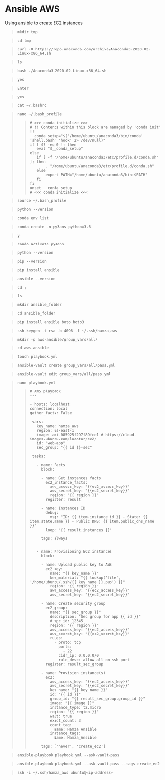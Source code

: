 # Ansible AWS
 Using ansible to create EC2 instances

>```
>mkdir tmp
>```

>```
>cd tmp
>```

>```
>curl -O https://repo.anaconda.com/archive/Anaconda3-2020.02-Linux-x86_64.sh
>```

>```
>ls
>```

>```
>bash ./Anaconda3-2020.02-Linux-x86_64.sh
>```

>```
>yes
>```

>```
>Enter
>```

>```
>yes
>```

>```
>cat ~/.bashrc
>```

>```
>nano ~/.bash_profile
>```
>
>>```
>># >>> conda initialize >>>
>># !! Contents within this block are managed by 'conda init' !!
>>__conda_setup="$('/home/ubuntu/anaconda3/bin/conda' 'shell.bash' 'hook' 2> /dev/null)"
>>if [ $? -eq 0 ]; then
>>    eval "$__conda_setup"
>>else
>>    if [ -f "/home/ubuntu/anaconda3/etc/profile.d/conda.sh" ]; then
>>        . "/home/ubuntu/anaconda3/etc/profile.d/conda.sh"
>>    else
>>        export PATH="/home/ubuntu/anaconda3/bin:$PATH"
>>    fi
>>fi
>>unset __conda_setup
>># <<< conda initialize <<<
>>```

>```
>source ~/.bash_profile
>```

>```
>python --version
>```

>```
>conda env list
>```

>```
>conda create -n py3ans python=3.6
>```

>```
>y
>```

>```
>conda activate py3ans
>```

>```
>python --version
>```

>```
>pip --version
>```

>```
>pip install ansible
>```

>```
>ansible --version
>```

>```
>cd ;
>```

>```
>ls
>```

>```
>mkdir ansible_folder
>```

>```
>cd ansible_folder
>```

>```
>pip install ansible boto boto3
>```

>```
>ssh-keygen -t rsa -b 4096 -f ~/.ssh/hamza_aws
>```

>```
>mkdir -p aws-ansible/group_vars/all/
>```

>```
>cd aws-ansible
>```

>```
>touch playbook.yml
>```

>```
>ansible-vault create group_vars/all/pass.yml
>```

>```
>ansible-vault edit group_vars/all/pass.yml
>```

>```
>nano playbook.yml
>```
>
>>```
>># AWS playbook
>>---
>>
>>- hosts: localhost
>> connection: local
>> gather_facts: False
>>
>>  vars:
>>    key_name: hamza_aws
>>    region: us-east-1
>>    image: ami-085925f297f89fce1 # https://cloud-images.ubuntu.com/locator/ec2/
>>    id: "web-app"
>>    sec_group: "{{ id }}-sec"
>>
>>  tasks:
>>
>>    - name: Facts
>>      block:
>>
>>      - name: Get instances facts
>>        ec2_instance_facts:
>>          aws_access_key: "{{ec2_access_key}}"
>>          aws_secret_key: "{{ec2_secret_key}}"
>>          region: "{{ region }}"
>>        register: result
>>
>>      - name: Instances ID
>>        debug:
>>          msg: "ID: {{ item.instance_id }} - State: {{ item.state.name }} - Public DNS: {{ item.public_dns_name }}"
>>        loop: "{{ result.instances }}"
>>
>>      tags: always
>>
>>
>>    - name: Provisioning EC2 instances
>>      block:
>>
>>      - name: Upload public key to AWS
>>        ec2_key:
>>          name: "{{ key_name }}"
>>          key_material: "{{ lookup('file', '/home/ubuntu/.ssh/{{ key_name }}.pub') }}"
>>          region: "{{ region }}"
>>          aws_access_key: "{{ec2_access_key}}"
>>          aws_secret_key: "{{ec2_secret_key}}"
>>
>>      - name: Create security group
>>        ec2_group:
>>          name: "{{ sec_group }}"
>>          description: "Sec group for app {{ id }}"
>>          # vpc_id: 12345
>>          region: "{{ region }}"
>>          aws_access_key: "{{ec2_access_key}}"
>>          aws_secret_key: "{{ec2_secret_key}}"
>>          rules:
>>            - proto: tcp
>>              ports:
>>                - 22
>>              cidr_ip: 0.0.0.0/0
>>              rule_desc: allow all on ssh port
>>        register: result_sec_group
>>
>>      - name: Provision instance(s)
>>        ec2:
>>          aws_access_key: "{{ec2_access_key}}"
>>          aws_secret_key: "{{ec2_secret_key}}"
>>          key_name: "{{ key_name }}"
>>          id: "{{ id }}"
>>          group_id: "{{ result_sec_group.group_id }}"
>>          image: "{{ image }}"
>>          instance_type: t2.micro
>>          region: "{{ region }}"
>>          wait: true
>>          exact_count: 3
>>          count_tag:
>>            Name: Hamza_Ansible
>>          instance_tags:
>>            Name: Hamza_Ansible
>>
>>      tags: ['never', 'create_ec2']
>>```

>```
>ansible-playbook playbook.yml --ask-vault-pass
>```

>```
>ansible-playbook playbook.yml --ask-vault-pass --tags create_ec2
>```

>```
>ssh -i ~/.ssh/hamza_aws ubuntu@<ip-address>
>```